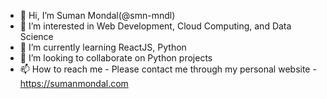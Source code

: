 - 👋 Hi, I’m Suman Mondal(@smn-mndl)
- 👀 I’m interested in Web Development, Cloud Computing, and Data Science
- 🌱 I’m currently learning ReactJS, Python
- 💞️ I’m looking to collaborate on Python projects
- 📫 How to reach me - Please contact me through my personal website - https://sumanmondal.com

<!---
smn-mndl/smn-mndl is a ✨ special ✨ repository because its `README.md` (this file) appears on your GitHub profile.
You can click the Preview link to take a look at your changes.
--->
